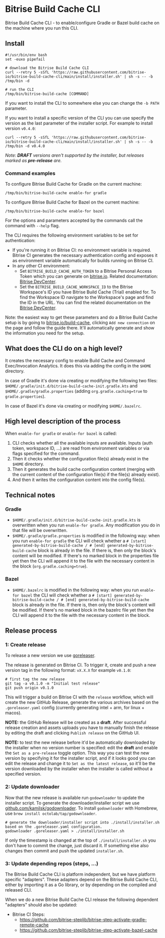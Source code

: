 # Bitrise Build Cache CLI

Bitrise Build Cache CLI - to enable/configure Gradle or Bazel build cache on the machine where you run this CLI.


## Install

```shell
#!/usr/bin/env bash
set -euxo pipefail

# download the Bitrise Build Cache CLI
curl --retry 5 -sSfL 'https://raw.githubusercontent.com/bitrise-io/bitrise-build-cache-cli/main/install/installer.sh' | sh -s -- -b /tmp/bin -d

# run the CLI
/tmp/bin/bitrise-build-cache [COMMAND]
```

If you want to install the CLI to somewhere else you can change the `-b PATH` parameter.

If you want to install a specific version of the CLI you can use specify the version as the last parameter
of the installer script. For example to install version `v0.4.0`:

```shell
curl --retry 5 -sSfL 'https://raw.githubusercontent.com/bitrise-io/bitrise-build-cache-cli/main/install/installer.sh' | sh -s -- -b /tmp/bin -d v0.4.0
```

*Note: **DRAFT** versions aren't supported by the installer, but releases marked as **pre-release** are.*

### Command examples

To configure Bitrise Build Cache for Gradle on the current machine:

```shell
/tmp/bin/bitrise-build-cache enable-for gradle
```

To configure Bitrise Build Cache for Bazel on the current machine:

```shell
/tmp/bin/bitrise-build-cache enable-for bazel
```

For the options and parameters accepted by the commands call the command with `--help` flag.

The CLI requires the following environment variables to be set for authentication:

- If you're running it on Bitrise CI: no environment variable is required. Bitrise CI generates the necessary authentication config and exposes it as environment variable automatically for builds running on Bitrise CI.
- In any other CI environment:
  - Set `BITRISE_BUILD_CACHE_AUTH_TOKEN` to a Bitrise Personal Access Token which you can generate on [bitrise.io](https://bitrise.io/). Related documentation: [Bitrise DevCenter](https://devcenter.bitrise.io/en/accounts/personal-access-tokens.html#creating-a-personal-access-token).
  - Set the `BITRISE_BUILD_CACHE_WORKSPACE_ID` to the Bitrise Workspace's ID you have Bitrise Build Cache (Trial) enabled for. To find the Workspace ID navigate to the Workspace's page and find the ID in the URL. You can find the related documentation on the [Bitrise DevCenter](https://devcenter.bitrise.io/en/api/identifying-workspaces-and-apps-with-their-slugs.html#finding-a-slug-on-the-bitrise-website).

Note: the easiest way to get these parameters and do a Bitrise Build Cache setup is by going to [bitrise.io/build-cache](https://app.bitrise.io/build-cache), clicking `Add new connection` on the page and follow the guide there. It'll automatically generate and show the information you need for the setup.


## What does the CLI do on a high level?

It creates the necessary config to enable Build Cache and Command Exec/Invocation Analytics. It does this via adding the config in the `$HOME` directory.

In case of Gradle it's done via creating or modifying the following two files: `$HOME/.gradle/init.d/bitrise-build-cache-init.gradle.kts` and `$HOME/.gradle/gradle.properties` (adding `org.gradle.caching=true` to `gradle.properties`).

In case of Bazel it's done via creating or modifying `$HOME/.bazelrc`.


## High level description of the process

When `enable-for gradle` or `enable-for bazel` is called:

1. CLI checks whether all the available inputs are available. Inputs (auth token, workspace ID, ...) are read from environment variables or via flags specified for the command.
2. Then it checks whether the configuration file(s) already exist in the `$HOME` directory.
4. Then it generates the build cache configuration content (merging with the current content of the configuration file(s) if the file(s) already exist).
5. And then it writes the configuration content into the config file(s).


## Technical notes

### Gradle

- `$HOME/.gradle/init.d/bitrise-build-cache-init.gradle.kts` is overwritten when you run `enable-for gradle`.
  Any modification you do in that file will be overwritten.
- `$HOME/.gradle/gradle.properties` is modified in the following way: when you run `enable-for gradle`
  the CLI will check whether a `# [start] generated-by-bitrise-build-cache / # [end] generated-by-bitrise-build-cache`
  block is already in the file. If there is, then only the block's content will be modified.
  If there's no marked block in the properties file yet then the CLI will append it to the file
  with the necessary content in the block (`org.gradle.caching=true`).

### Bazel

- `$HOME/.bazelrc` is modified in the following way: when you run `enable-for bazel`
  the CLI will check whether a `# [start] generated-by-bitrise-build-cache / # [end] generated-by-bitrise-build-cache`
  block is already in the file. If there is, then only the block's content will be modified.
  If there's no marked block in the bazelrc file yet then the CLI will append it to the file
  with the necessary content in the block.

## Release process

### 1: Create release

To release a new version we use [goreleaser](https://github.com/goreleaser/goreleaser).

The release is generated on Bitrise CI. To trigger it, create and push a new version tag
in the following format: `vX.X.X` for example `v0.1.0`:

```shell
# first tag the new release
git tag -a v0.1.0 -m "Initial test release"
git push origin v0.1.0
```

This will trigger a build on Bitrise CI with the `release` workflow,
which will create the new GitHub Release, generate the various archives
based on the `.goreleaser.yaml` config (currently generating intel + arm, for linux + macos).

**NOTE:** the GitHub Release will be created as a **draft**. After successful release creation
and assets uploads you have to manually finish the release by editing the draft and clicking `Publish release`
on the GitHub UI.

**NOTE:** to test the new release before it'd be automatically downloaded by the installer when no version
number is specified: edit the **draft** and enable the `Set as a pre-release` toggle option.
This way you can test the new version by specifying it for the installer script, and if it
looks good you can edit the release and change it to `Set as the latest release`,
so it'll be the version downloaded by the installer when the installer is called without a specified version.

### 2: Update downloader

Now that the new release is available run `godownloader` to update the
installer script.
To generate the downloader/installer script we use [github.com/kamilsk/godownloader](https://github.com/kamilsk/godownloader).
To install `godownloader` with Homebrew, use `brew install octolab/tap/godownloader`.

```shell
# generate the downloader/installer script into ./install/installer.sh based on the .goreleaser.yaml configuration.
godownloader .goreleaser.yaml > ./install/installer.sh
```

If only the timestamp is changed at the top of `./install/installer.sh` you don't have to commit
the change, just discard it. If something else also changes then commit and push the updated `installer.sh`.

### 3: Update depending repos (steps, ...)

The Bitrise Build Cache CLI is platform independent, but we have platform specific "adapters".
These adapters depend on the Bitrise Build Cache CLI, either by importing it as a Go
library, or by depending on the compiled and released CLI.

When we do a new Bitrise Build Cache CLI release the following dependent "adapters" should also be updated:

- Bitrise CI Steps:
  - https://github.com/bitrise-steplib/bitrise-step-activate-gradle-remote-cache
  - https://github.com/bitrise-steplib/bitrise-step-activate-bazel-cache
